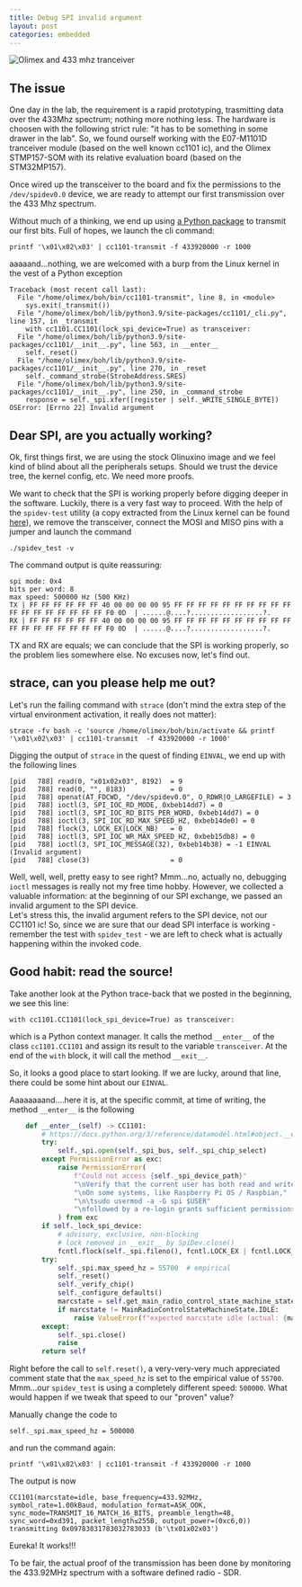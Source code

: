 ```yaml
---
title: Debug SPI invalid argument
layout: post
categories: embedded
---
```


![Olimex and 433 mhz tranceiver]({{site.baseurl}}/assets/images/olimex433.jpg)


## The issue

One day in the lab, the requirement is a rapid prototyping, trasmitting data over the 433Mhz spectrum; nothing more nothing less.
The hardware is choosen with the following strict rule: "it has to be something in some drawer in the lab".
So, we found ourself working with the E07-M1101D tranceiver module (based on the well known cc1101 ic), and the Olimex STMP157-SOM with its relative evaluation board (based on the STM32MP157).

Once wired up the transceiver to the board and fix the permissions to the `/dev/spidev0.0` device, we are ready to attempt our first transmission over the 433 Mhz spectrum.

Without much of a thinking, we end up using [a Python package](https://github.com/fphammerle/python-cc1101) to transmit our first bits.
Full of hopes, we launch the cli command:

```
printf '\x01\x02\x03' | cc1101-transmit -f 433920000 -r 1000
```

aaaaand...nothing, we are welcomed with a burp from the Linux kernel in the vest of a Python exception
```
Traceback (most recent call last):
  File "/home/olimex/boh/bin/cc1101-transmit", line 8, in <module>
    sys.exit(_transmit())
  File "/home/olimex/boh/lib/python3.9/site-packages/cc1101/_cli.py", line 157, in _transmit
    with cc1101.CC1101(lock_spi_device=True) as transceiver:
  File "/home/olimex/boh/lib/python3.9/site-packages/cc1101/__init__.py", line 563, in __enter__
    self._reset()
  File "/home/olimex/boh/lib/python3.9/site-packages/cc1101/__init__.py", line 270, in _reset
    self._command_strobe(StrobeAddress.SRES)
  File "/home/olimex/boh/lib/python3.9/site-packages/cc1101/__init__.py", line 250, in _command_strobe
    response = self._spi.xfer([register | self._WRITE_SINGLE_BYTE])
OSError: [Errno 22] Invalid argument
```

## Dear SPI, are you actually working?

Ok, first things first, we are using the stock Olinuxino image and we feel kind of blind about all the peripherals setups. Should we trust the device tree, the kernel config, etc. 
We need more proofs.

We want to check that the SPI is working properly before digging deeper in the software.
Luckily, there is a very fast way to proceed.
With the help of the `spidev-test` utility (a copy extracted from the Linux kernel can be found [here](https://github.com/rm-hull/spidev-test)), we remove the transceiver, connect the MOSI and MISO pins with a jumper and launch the command

```
./spidev_test -v
```

The command output is quite reassuring:

```
spi mode: 0x4
bits per word: 8
max speed: 500000 Hz (500 KHz)
TX | FF FF FF FF FF FF 40 00 00 00 00 95 FF FF FF FF FF FF FF FF FF FF FF FF FF FF FF FF FF FF F0 0D  | ......@....?..................?.
RX | FF FF FF FF FF FF 40 00 00 00 00 95 FF FF FF FF FF FF FF FF FF FF FF FF FF FF FF FF FF FF F0 0D  | ......@....?..................?.
```
TX and RX are equals; we can conclude that the SPI is working properly, so the problem lies somewhere else. 
No excuses now, let's find out.

## strace, can you please help me out? 

Let's run the failing command with `strace` (don't mind the extra step of the virtual environment activation, it really does not matter):
```
strace -fv bash -c 'source /home/olimex/boh/bin/activate && printf '\x01\x02\x03' | cc1101-transmit  -f 433920000 -r 1000'
```

Digging the output of `strace` in the quest of finding `EINVAL`, we end up with the following lines

```
[pid   788] read(0, "x01x02x03", 8192)  = 9
[pid   788] read(0, "", 8183)           = 0
[pid   788] openat(AT_FDCWD, "/dev/spidev0.0", O_RDWR|O_LARGEFILE) = 3
[pid   788] ioctl(3, SPI_IOC_RD_MODE, 0xbeb14dd7) = 0
[pid   788] ioctl(3, SPI_IOC_RD_BITS_PER_WORD, 0xbeb14dd7) = 0
[pid   788] ioctl(3, SPI_IOC_RD_MAX_SPEED_HZ, 0xbeb14de0) = 0
[pid   788] flock(3, LOCK_EX|LOCK_NB)   = 0
[pid   788] ioctl(3, SPI_IOC_WR_MAX_SPEED_HZ, 0xbeb15db8) = 0
[pid   788] ioctl(3, SPI_IOC_MESSAGE(32), 0xbeb14b38) = -1 EINVAL (Invalid argument)
[pid   788] close(3)                    = 0
```

Well, well, well, pretty easy to see right? Mmm...no, actually no, debugging `ioctl` messages is really not my free time hobby. 
However, we collected a valuable information: at the beginning of our SPI exchange, we passed an invalid argument to the SPI device.  
Let's stress this, the invalid argument refers to the SPI device, not our CC1101 ic!
So, since we are sure that our dead SPI interface is working - remember the test with `spidev_test` - we are left to check what is actually happening within the invoked code.

## Good habit: read the source!

Take another look at the Python trace-back that we posted in the beginning, we see this line:
```
with cc1101.CC1101(lock_spi_device=True) as transceiver:
```
which is a Python context manager.  It calls the method `__enter__`  of the class `cc1101.CC1101` and assign its result to the variable `transceiver`. At the end of the `with` block, it will call the method `__exit__`.

So, it looks a good place to start looking. If we are lucky, around that line, there could be some hint about our `EINVAL`.

Aaaaaaaand....here it is, at the specific commit, at time of writing, the method `__enter__` is the following 

```python
    def __enter__(self) -> CC1101:
        # https://docs.python.org/3/reference/datamodel.html#object.__enter__
        try:
            self._spi.open(self._spi_bus, self._spi_chip_select)
        except PermissionError as exc:
            raise PermissionError(
                f"Could not access {self._spi_device_path}"
                "\nVerify that the current user has both read and write access."
                "\nOn some systems, like Raspberry Pi OS / Raspbian,"
                "\n\tsudo usermod -a -G spi $USER"
                "\nfollowed by a re-login grants sufficient permissions."
            ) from exc
        if self._lock_spi_device:
            # advisory, exclusive, non-blocking
            # lock removed in __exit__ by SpiDev.close()
            fcntl.flock(self._spi.fileno(), fcntl.LOCK_EX | fcntl.LOCK_NB)
        try:
            self._spi.max_speed_hz = 55700  # empirical
            self._reset()
            self._verify_chip()
            self._configure_defaults()
            marcstate = self.get_main_radio_control_state_machine_state()
            if marcstate != MainRadioControlStateMachineState.IDLE:
                raise ValueError(f"expected marcstate idle (actual: {marcstate.name})")
        except:
            self._spi.close()
            raise
        return self
```

Right before the call to `self.reset()`, a very-very-very much appreciated comment state that the `max_speed_hz` is set to the empirical value of `55700`.
Mmm...our `spidev_test` is using a completely different speed: `500000`.
What would happen if we tweak that speed to our "proven" value?

Manually change the code to 
```
self._spi.max_speed_hz = 500000
```
and run the command again:

```
printf '\x01\x02\x03' | cc1101-transmit -f 433920000 -r 1000
```
The output is now
```
CC1101(marcstate=idle, base_frequency=433.92MHz, symbol_rate=1.00kBaud, modulation_format=ASK_OOK, sync_mode=TRANSMIT_16_MATCH_16_BITS, preamble_length=4B, sync_word=0xd391, packet_length≤255B, output_power=(0xc6,0))
transmitting 0x09783031783032783033 (b'\tx01x02x03')
```

Eureka! It works!!!

To be fair, the actual proof of the transmission has been done by monitoring the 433.92MHz spectrum with a software defined radio - SDR.
